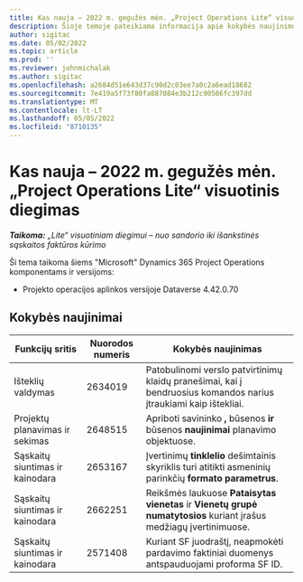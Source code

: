 ```yaml
---
title: Kas nauja – 2022 m. gegužės mėn. „Project Operations Lite“ visuotinis diegimas
description: Šioje temoje pateikiama informacija apie kokybės naujinimus, kuriuos galima rasti "Microsoft lite" Dynamics 365 Project Operations diegimo 2022 m. gegužės mėn.
author: sigitac
ms.date: 05/02/2022
ms.topic: article
ms.prod: ''
ms.reviewer: johnmichalak
ms.author: sigitac
ms.openlocfilehash: a2684d51e643d37c90d2c03ee7a0c2a6ead18682
ms.sourcegitcommit: 7e419a5f73f80fa887084e3b212c90586fc397dd
ms.translationtype: MT
ms.contentlocale: lt-LT
ms.lasthandoff: 05/05/2022
ms.locfileid: "8710135"
---
```

# <a name="whats-new-may-2022---project-operations-lite-deployment"></a>Kas nauja – 2022 m. gegužės mėn. „Project Operations Lite“ visuotinis diegimas

_**Taikoma:** „Lite“ visuotiniam diegimui – nuo sandorio iki išankstinės sąskaitos faktūros kūrimo_

Ši tema taikoma šiems "Microsoft" Dynamics 365 Project Operations komponentams ir versijoms:

- Projekto operacijos aplinkos versijoje Dataverse 4.42.0.70

## <a name="quality-updates"></a>Kokybės naujinimai

| Funkcijų sritis | Nuorodos numeris | Kokybės naujinimas |
| --- | --- | --- |
| Išteklių valdymas | 2634019 | Patobulinomi verslo patvirtinimų klaidų pranešimai, kai į bendruosius komandos narius įtraukiami kaip ištekliai. |
| Projektų planavimas ir sekimas | 2648515 | Apriboti savininko **,** būsenos **ir** būsenos **naujinimai** planavimo objektuose. |
| Sąskaitų siuntimas ir kainodara | 2653167 | Įvertinimų **tinklelio** dešimtainis skyriklis turi atitikti asmeninių parinkčių **formato parametrus**. |
| Sąskaitų siuntimas ir kainodara| 2662251 | Reikšmės laukuose **Pataisytas vienetas** ir **Vienetų grupė numatytosios** kuriant įrašus medžiagų įvertinimuose. |
| Sąskaitų siuntimas ir kainodara| 2571408 | Kuriant SF juodraštį, neapmokėti pardavimo faktiniai duomenys antspauduojami proforma SF ID. |
